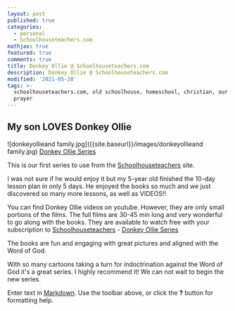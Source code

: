 ```yaml
---
layout: post
published: true
categories:
  - personal
  - Schoolhouseteachers.com
mathjax: true
featured: true
comments: true
title: Donkey Ollie @ Schoolhouseteachers.com
description: Donkey Ollie @ Schoolhouseteachers.com
modified: '2021-05-28'
tags: >-
  schoolhouseteachers.com, old schoolhouse, homeschool, christian, our father
  prayer
---
```

## My son LOVES Donkey Ollie

![donkeyollieand family.jpg]({{site.baseurl}}/images/donkeyollieand family.jpg)
[Donkey Ollie Series](https://schoolhouseteachers.com/dap/a/?a=106527&p=www.https://schoolhouseteachers.com/school-subjects/bible/adventures-donkey-ollie/ "Donkey Ollie Series")

This is our first series to use from the [Schoolhouseteachers](https://schoolhouseteachers.com/dap/a/?a=106527 ) site.

I was not sure if he would enjoy it but my 5-year old finished the 10-day lesson plan in only 5 days.  He enjoyed the books so much and we just discovered so many more lessons, as well as VIDEOS!!

You can find Donkey Ollie videos on youtube.  However, they are only small portions of the films.  The full films are 30-45 min long and very wonderful to go along with the books.  They are available to watch free with your subscription to [Schoolhouseteachers](https://schoolhouseteachers.com/dap/a/?a=106527 ) - [Donkey Ollie Series](https://schoolhouseteachers.com/dap/a/?a=106527&p=www.https://schoolhouseteachers.com/school-subjects/bible/adventures-donkey-ollie/ "Donkey Ollie Series")

The books are fun and engaging with great pictures and aligned with the Word of God.

With so many cartoons taking a turn for indoctrination against the Word of God it's a great series.  I highly recommend it!  We can not wait to begin the new series.


Enter text in [Markdown](http://daringfireball.net/projects/markdown/). Use the toolbar above, or click the **?** button for formatting help.
